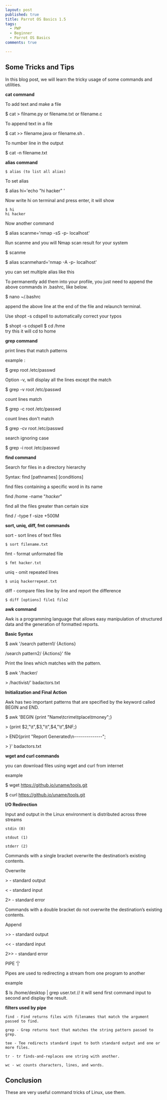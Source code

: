 ```yaml
---
layout: post
published: true
title: Parrot OS Basics 1.5
tags:
  - PWP
  - Beginner
  - Parrot OS Basics
comments: true

---
```

## Some Tricks and Tips

In this blog post, we will learn the tricky usage of some commands and utilities.

**cat command**

To add text and make a file


$ cat  > filname.py or filename.txt or filename.c 


To append text in a file


$ cat >> filename.java or filename.sh .


To number line in the output


$ cat -n filename.txt


**alias command**

~~~
$ alias (to list all alias)
~~~

To set alias

$ alias hi='echo "hi hacker" '


Now write hi on terminal and press enter, it will show

~~~
$ hi
hi hacker
~~~

Now another command


$ alias scanme='nmap -sS -p- localhost'


Run scanme and you will Nmap scan result for your system

$ scanme

$ alias scanmehard='nmap -A -p- localhost'

you can set multiple alias like this

To permanently add them into your profile, you just need to append the above commands in .bashrc, like below.

$ nano ~/.bashrc

append the above line at the end of the file and relaunch terminal.


Use shopt -s cdspell to automatically correct your typos

$ shopt -s cdspell
$ cd /hme            
try this it will cd to home

**grep command**

print lines that match patterns


example :

 $ grep root /etc/passwd


Option -v, will display all the lines except the match

$ grep -v root /etc/passwd

count lines match

$ grep -c root /etc/passwd

count lines don't match

$ grep -cv root /etc/passwd

search ignoring case

$ grep -i root /etc/passwd

**find command**


Search for files in a directory hierarchy

Syntax: find [pathnames] [conditions]

find files containing a specific word in its name

 find /home -name "*hacker*"

find all the files greater than certain size

 find / -type f -size +500M

**sort, uniq, diff, fmt commands**


sort - sort lines of text files
~~~
$ sort filename.txt
~~~
fmt - format unformated file
~~~
$ fmt hacker.txt
~~~
uniq - omit repeated lines

~~~
$ uniq hackerrepeat.txt
~~~

diff - compare files line by line and report the difference
~~~
$ diff [options] file1 file2
~~~
**awk command**

Awk is a programming language that allows easy manipulation of structured data and the generation of formatted reports.
 
 **Basic Syntax**
 
$ awk '/search pattern1/ {Actions}

/search pattern2/ {Actions}' file


Print the lines which matches with the pattern.

$ awk '/hacker/

\> /hactivist/' badactors.txt


**Initialization and Final Action**

Awk has two important patterns that are specified by the keyword called BEGIN and END.


$ awk 'BEGIN {print
"Name\tcrime\tplace\tmoney";}

\> {print $2,"\t",$3,"\t",$4,"\t",$NF;}

\> END{print "Report Generated\n--------------";

\> }' badactors.txt

**wget and curl commands**

you can download files using wget and curl from internet

example

$ wget https://github.io/uname/tools.git

$ curl https://github.io/uname/tools.git

**I/O Redirection**


Input and output in the Linux environment is distributed across three streams

    stdin (0)

    stdout (1)

    stderr (2)

Commands with a single bracket overwrite the destination’s existing contents.

Overwrite

 \> - standard output

 < - standard input

 2> - standard error

Commands with a double bracket do not overwrite the destination’s existing contents.

Append

  \>> - standard output

  << - standard input

  2>> - standard error

PIPE '|'

Pipes are used to redirecting a stream from one program to another

example

$ ls /home/desktop | grep user.txt               // it will send first command input to second and display the result.


**filters used by pipe**



    find - Find returns files with filenames that match the argument passed to find.

    grep - Grep returns text that matches the string pattern passed to grep.

    tee - Tee redirects standard input to both standard output and one or more files.

    tr - tr finds-and-replaces one string with another.

    wc - wc counts characters, lines, and words.

## Conclusion

These are very useful command tricks of Linux, use them.
